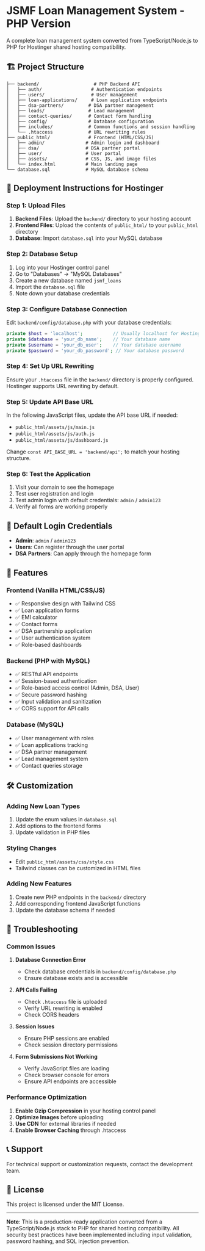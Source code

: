 # JSMF Loan Management System - PHP Version

A complete loan management system converted from TypeScript/Node.js to PHP for Hostinger shared hosting compatibility.

## 🏗️ Project Structure

```
├── backend/                    # PHP Backend API
│   ├── auth/                  # Authentication endpoints
│   ├── users/                 # User management
│   ├── loan-applications/     # Loan application endpoints
│   ├── dsa-partners/         # DSA partner management
│   ├── leads/                # Lead management
│   ├── contact-queries/      # Contact form handling
│   ├── config/               # Database configuration
│   ├── includes/             # Common functions and session handling
│   └── .htaccess             # URL rewriting rules
├── public_html/              # Frontend (HTML/CSS/JS)
│   ├── admin/               # Admin login and dashboard
│   ├── dsa/                 # DSA partner portal
│   ├── user/                # User portal
│   ├── assets/              # CSS, JS, and image files
│   └── index.html           # Main landing page
└── database.sql             # MySQL database schema
```

## 🚀 Deployment Instructions for Hostinger

### Step 1: Upload Files

1. **Backend Files**: Upload the `backend/` directory to your hosting account
2. **Frontend Files**: Upload the contents of `public_html/` to your `public_html` directory
3. **Database**: Import `database.sql` into your MySQL database

### Step 2: Database Setup

1. Log into your Hostinger control panel
2. Go to "Databases" → "MySQL Databases"
3. Create a new database named `jsmf_loans`
4. Import the `database.sql` file
5. Note down your database credentials

### Step 3: Configure Database Connection

Edit `backend/config/database.php` with your database credentials:

```php
private $host = 'localhost';           // Usually localhost for Hostinger
private $database = 'your_db_name';    // Your database name
private $username = 'your_db_user';    // Your database username
private $password = 'your_db_password'; // Your database password
```

### Step 4: Set Up URL Rewriting

Ensure your `.htaccess` file in the `backend/` directory is properly configured. Hostinger supports URL rewriting by default.

### Step 5: Update API Base URL

In the following JavaScript files, update the API base URL if needed:
- `public_html/assets/js/main.js`
- `public_html/assets/js/auth.js`
- `public_html/assets/js/dashboard.js`

Change `const API_BASE_URL = 'backend/api';` to match your hosting structure.

### Step 6: Test the Application

1. Visit your domain to see the homepage
2. Test user registration and login
3. Test admin login with default credentials: `admin` / `admin123`
4. Verify all forms are working properly

## 🔐 Default Login Credentials

- **Admin**: `admin` / `admin123`
- **Users**: Can register through the user portal
- **DSA Partners**: Can apply through the homepage form

## 📱 Features

### Frontend (Vanilla HTML/CSS/JS)
- ✅ Responsive design with Tailwind CSS
- ✅ Loan application forms
- ✅ EMI calculator
- ✅ Contact forms
- ✅ DSA partnership application
- ✅ User authentication system
- ✅ Role-based dashboards

### Backend (PHP with MySQL)
- ✅ RESTful API endpoints
- ✅ Session-based authentication
- ✅ Role-based access control (Admin, DSA, User)
- ✅ Secure password hashing
- ✅ Input validation and sanitization
- ✅ CORS support for API calls

### Database (MySQL)
- ✅ User management with roles
- ✅ Loan applications tracking
- ✅ DSA partner management
- ✅ Lead management system
- ✅ Contact queries storage

## 🛠️ Customization

### Adding New Loan Types
1. Update the enum values in `database.sql`
2. Add options to the frontend forms
3. Update validation in PHP files

### Styling Changes
- Edit `public_html/assets/css/style.css`
- Tailwind classes can be customized in HTML files

### Adding New Features
1. Create new PHP endpoints in the `backend/` directory
2. Add corresponding frontend JavaScript functions
3. Update the database schema if needed

## 🔧 Troubleshooting

### Common Issues

1. **Database Connection Error**
   - Check database credentials in `backend/config/database.php`
   - Ensure database exists and is accessible

2. **API Calls Failing**
   - Check `.htaccess` file is uploaded
   - Verify URL rewriting is enabled
   - Check CORS headers

3. **Session Issues**
   - Ensure PHP sessions are enabled
   - Check session directory permissions

4. **Form Submissions Not Working**
   - Verify JavaScript files are loading
   - Check browser console for errors
   - Ensure API endpoints are accessible

### Performance Optimization

1. **Enable Gzip Compression** in your hosting control panel
2. **Optimize Images** before uploading
3. **Use CDN** for external libraries if needed
4. **Enable Browser Caching** through .htaccess

## 📞 Support

For technical support or customization requests, contact the development team.

## 📄 License

This project is licensed under the MIT License.

---

**Note**: This is a production-ready application converted from a TypeScript/Node.js stack to PHP for shared hosting compatibility. All security best practices have been implemented including input validation, password hashing, and SQL injection prevention.